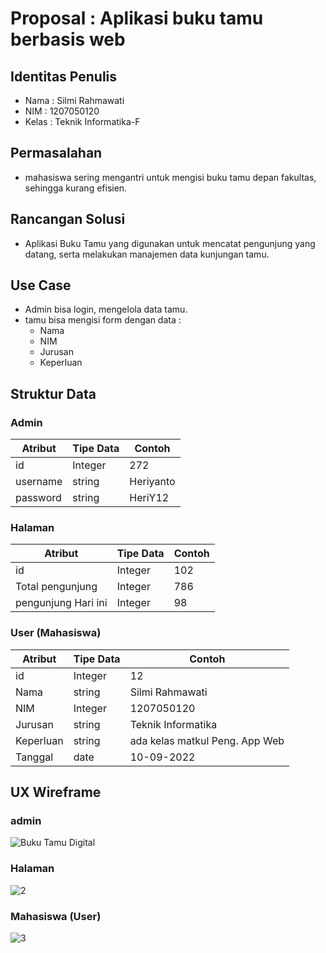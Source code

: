 
# Proposal : Aplikasi buku tamu berbasis web

## Identitas Penulis
- Nama  : Silmi Rahmawati
- NIM   : 1207050120
- Kelas : Teknik Informatika-F

## Permasalahan
- mahasiswa sering mengantri untuk mengisi buku tamu depan fakultas, sehingga kurang efisien. 

## Rancangan Solusi
- Aplikasi Buku Tamu yang digunakan untuk mencatat pengunjung yang datang, serta melakukan manajemen data kunjungan tamu.

## Use Case
- Admin bisa login, mengelola data tamu.
- tamu bisa mengisi form dengan data :
    - Nama
    - NIM
    - Jurusan
    - Keperluan

## Struktur Data
### Admin
|Atribut|Tipe Data|Contoh|
|--|--|--|
|id|Integer|272|
|username|string|Heriyanto|
|password|string|HeriY12|

### Halaman
|Atribut|Tipe Data|Contoh|
|--|--|--|
|id|Integer|102|
|Total pengunjung |Integer|786|
|pengunjung Hari ini |Integer|98|

### User (Mahasiswa)
|Atribut|Tipe Data|Contoh|
|--|--|--|
|id|Integer|12|
|Nama |string |Silmi Rahmawati|
|NIM |Integer|1207050120|
|Jurusan |string|Teknik Informatika|
|Keperluan |string|ada kelas matkul Peng. App Web |
|Tanggal |date|10-09-2022 |

## UX Wireframe
### admin
![Buku Tamu Digital](https://user-images.githubusercontent.com/88075963/189527160-5cd35c49-b168-4323-a964-a1cbdc105f93.png)

### Halaman
![2](https://user-images.githubusercontent.com/88075963/189537296-5285945d-6a0d-43ce-86fa-e6e38851f39c.png)

### Mahasiswa (User)
![3](https://user-images.githubusercontent.com/88075963/189537321-905e8d70-f5ab-4ead-b1be-ddb4e0470f4d.png)

